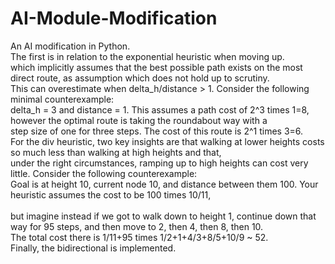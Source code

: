 # AI-Module-Modification
An AI modification in Python. <br/>
The first is in relation to the exponential heuristic when moving up. <br/>
which implicitly assumes that the best possible path exists on the most direct route, as assumption which does not hold up to scrutiny.<br/>
This can overestimate when delta_h/distance > 1. Consider the following minimal counterexample:<br/> 
delta_h = 3 and distance = 1. This assumes a path cost of 2^3 times 1=8, however the optimal route is taking the roundabout way with a <br/> 
step size of one for three steps. The cost of this route is 2^1 times 3=6.<br/>
For the div heuristic, two key insights are that walking at lower heights costs so much less than walking at high heights and that,<br/>
under the right circumstances, ramping up to high heights can cost very little. Consider the following counterexample:<br/> 
Goal is at height 10, current node 10, and distance between them 100. Your heuristic assumes the cost to be 100 times 10/11,<br/>  
but imagine instead if we got to walk down to height 1, continue down that way for 95 steps, and then move to 2, then 4, then 8, then 10.<br/> 
The total cost there is 1/11+95 times 1/2+1+4/3+8/5+10/9 ~ 52. <br/> 
Finally, the bidirectional is implemented. 
